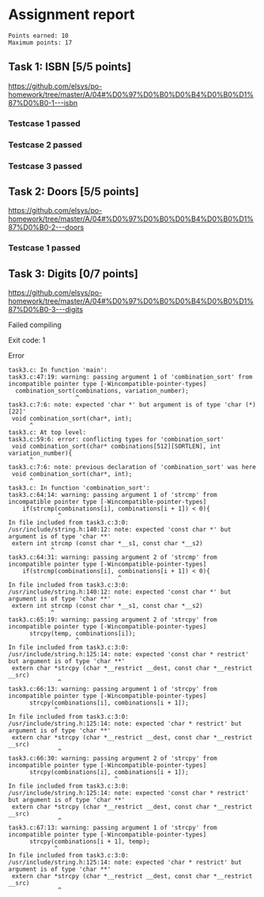 # Assignment report
```
Points earned: 10
Maximum points: 17
```

## Task 1: ISBN [5/5 points]
https://github.com/elsys/po-homework/tree/master/A/04#%D0%97%D0%B0%D0%B4%D0%B0%D1%87%D0%B0-1---isbn

### Testcase 1 passed
### Testcase 2 passed
### Testcase 3 passed

## Task 2: Doors [5/5 points]
https://github.com/elsys/po-homework/tree/master/A/04#%D0%97%D0%B0%D0%B4%D0%B0%D1%87%D0%B0-2---doors

### Testcase 1 passed

## Task 3: Digits [0/7 points]
https://github.com/elsys/po-homework/tree/master/A/04#%D0%97%D0%B0%D0%B4%D0%B0%D1%87%D0%B0-3---digits

Failed compiling

Exit code: 1

Error
```
task3.c: In function 'main':
task3.c:47:19: warning: passing argument 1 of 'combination_sort' from incompatible pointer type [-Wincompatible-pointer-types]
  combination_sort(combinations, variation_number);
                   ^
task3.c:7:6: note: expected 'char *' but argument is of type 'char (*)[22]'
 void combination_sort(char*, int);
      ^
task3.c: At top level:
task3.c:59:6: error: conflicting types for 'combination_sort'
 void combination_sort(char* combinations[512][SORTLEN], int variation_number){
      ^
task3.c:7:6: note: previous declaration of 'combination_sort' was here
 void combination_sort(char*, int);
      ^
task3.c: In function 'combination_sort':
task3.c:64:14: warning: passing argument 1 of 'strcmp' from incompatible pointer type [-Wincompatible-pointer-types]
    if(strcmp(combinations[i], combinations[i + 1]) < 0){
              ^
In file included from task3.c:3:0:
/usr/include/string.h:140:12: note: expected 'const char *' but argument is of type 'char **'
 extern int strcmp (const char *__s1, const char *__s2)
            ^
task3.c:64:31: warning: passing argument 2 of 'strcmp' from incompatible pointer type [-Wincompatible-pointer-types]
    if(strcmp(combinations[i], combinations[i + 1]) < 0){
                               ^
In file included from task3.c:3:0:
/usr/include/string.h:140:12: note: expected 'const char *' but argument is of type 'char **'
 extern int strcmp (const char *__s1, const char *__s2)
            ^
task3.c:65:19: warning: passing argument 2 of 'strcpy' from incompatible pointer type [-Wincompatible-pointer-types]
      strcpy(temp, combinations[i]);
                   ^
In file included from task3.c:3:0:
/usr/include/string.h:125:14: note: expected 'const char * restrict' but argument is of type 'char **'
 extern char *strcpy (char *__restrict __dest, const char *__restrict __src)
              ^
task3.c:66:13: warning: passing argument 1 of 'strcpy' from incompatible pointer type [-Wincompatible-pointer-types]
      strcpy(combinations[i], combinations[i + 1]);
             ^
In file included from task3.c:3:0:
/usr/include/string.h:125:14: note: expected 'char * restrict' but argument is of type 'char **'
 extern char *strcpy (char *__restrict __dest, const char *__restrict __src)
              ^
task3.c:66:30: warning: passing argument 2 of 'strcpy' from incompatible pointer type [-Wincompatible-pointer-types]
      strcpy(combinations[i], combinations[i + 1]);
                              ^
In file included from task3.c:3:0:
/usr/include/string.h:125:14: note: expected 'const char * restrict' but argument is of type 'char **'
 extern char *strcpy (char *__restrict __dest, const char *__restrict __src)
              ^
task3.c:67:13: warning: passing argument 1 of 'strcpy' from incompatible pointer type [-Wincompatible-pointer-types]
      strcpy(combinations[i + 1], temp);
             ^
In file included from task3.c:3:0:
/usr/include/string.h:125:14: note: expected 'char * restrict' but argument is of type 'char **'
 extern char *strcpy (char *__restrict __dest, const char *__restrict __src)
              ^

```

